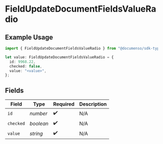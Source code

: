# FieldUpdateDocumentFieldsValueRadio

## Example Usage

```typescript
import { FieldUpdateDocumentFieldsValueRadio } from "@documenso/sdk-typescript/models/operations";

let value: FieldUpdateDocumentFieldsValueRadio = {
  id: 9968.22,
  checked: false,
  value: "<value>",
};
```

## Fields

| Field              | Type               | Required           | Description        |
| ------------------ | ------------------ | ------------------ | ------------------ |
| `id`               | *number*           | :heavy_check_mark: | N/A                |
| `checked`          | *boolean*          | :heavy_check_mark: | N/A                |
| `value`            | *string*           | :heavy_check_mark: | N/A                |